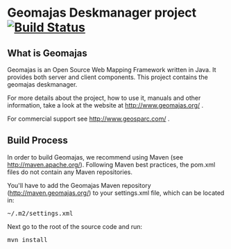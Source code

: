 Geomajas Deskmanager project [![Build Status](https://travis-ci.org/geomajas/geomajas-project-deskmanager.svg?branch=OM_GDM-222_GeodeskUrlConfigurable)](https://travis-ci.org/geomajas/geomajas-project-deskmanager)
===============

What is Geomajas
----------------

Geomajas is an Open Source Web Mapping Framework written in Java. It provides both server and client components. This project contains the geomajas deskmanager.

For more details about the project, how to use it, manuals and other information, take a look at the website at http://www.geomajas.org/ .

For commercial support see http://www.geosparc.com/ .

Build Process
-------------

In order to build Geomajas, we recommend using Maven (see http://maven.apache.org/). Following Maven best practices, the pom.xml files do not contain any Maven repositories.

You'll have to add the Geomajas Maven repository (http://maven.geomajas.org/) to your settings.xml file, which can be located in:
 
<pre>~/.m2/settings.xml</pre>

Next go to the root of the source code and run:

<pre>mvn install</pre>
